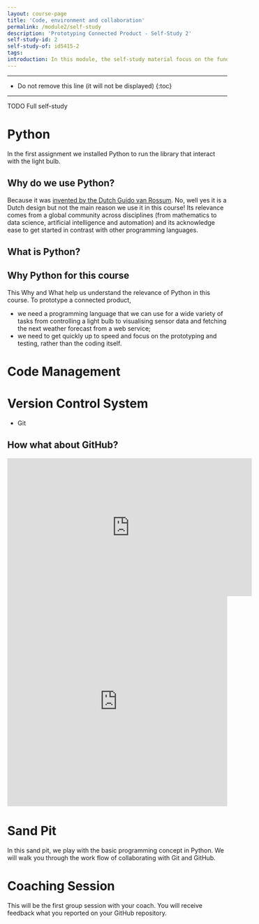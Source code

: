 ```yaml
---
layout: course-page
title: 'Code, environment and collaboration'
permalink: /module2/self-study
description: 'Prototyping Connected Product - Self-Study 2'
self-study-id: 2
self-study-of: id5415-2
tags:
introduction: In this module, the self-study material focus on the fundamentals of programming. While this course is not a programming course, we will explore the necessary basics to get started such as state and code management. We will motivate the choice of Python for this course, and introduce a few specifics to Python. Finally, we will introduce the concept of version control systems and code library, necessary step to use code from others and collaborate.
---
```


---

- Do not remove this line (it will not be displayed)
  {:toc}

---

TODO Full self-study

# Python

In the first assignment we installed Python to run the library that interact with the light bulb.

## Why do we use Python?

Because it was [invented by the Dutch Guido van Rossum](https://www.youtube.com/watch?v=J0Aq44Pze-w). No, well yes it is a Dutch design but not the main reason we use it in this course! Its relevance comes from a global community across disciplines (from mathematics to data science, artificial intelligence and automation) and its acknowledge ease to get started in contrast with other programming languages.

## What is Python?

## Why Python for this course

This Why and What help us understand the relevance of Python in this course. To prototype a connected product,

- we need a programming language that we can use for a wide variety of tasks from controlling a light bulb to visualising sensor data and fetching the next weather forecast from a web service;
- we need to get quickly up to speed and focus on the prototyping and testing, rather than the coding itself.

# Code Management

# Version Control System

- Git

## How what about GitHub?

<iframe width="560" height="315" src="https://www.youtube.com/embed/w3jLJU7DT5E" frameborder="0" allow="accelerometer; autoplay; encrypted-media; gyroscope; picture-in-picture" allowfullscreen></iframe>

<iframe width="640px" height= "480px" src= "https://forms.office.com/Pages/ResponsePage.aspx?id=DQSIkWdsW0yxEjajBLZtrQAAAAAAAAAAAANAASYlx1BUQ1FONlhLVUVTUzlOQlczOUFMR1pJQlVERy4u&embed=true" frameborder= "0" marginwidth= "0" marginheight= "0" style= "border: none; max-width:100%; max-height:100vh" allowfullscreen webkitallowfullscreen mozallowfullscreen msallowfullscreen> </iframe>

# Sand Pit

In this sand pit, we play with the basic programming concept in Python. We will walk you through the work flow of collaborating with Git and GitHub.

# Coaching Session

This will be the first group session with your coach. You will receive feedback what you reported on your GitHub repository.
